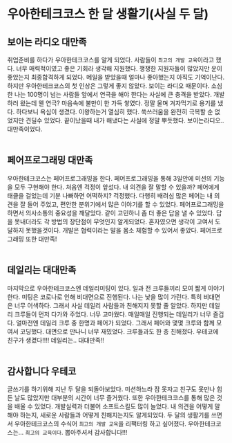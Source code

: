 # 우아한테크코스 한 달 생활기(사실 두 달)

## 보이는 라디오 대만족
취업준비를 하다가 우아한테크코스를 알게 되었다. 사람들이 ```최고의 개발 교육```이라고 했다. 너무 매력적이였고 좋은 기회라 생각해 지원했다.
쟁쟁한 지원자들이 많았지만 운이 좋았는지 최종합격하게 되었다. 메일을 받았을때 얼마나 좋아했는지 아직도 기억이난다.
하지만 우아한테크코스의 첫 인상은 그렇게 좋지 않았다. 보이는 라디오 때문이다.
소심한 나는 100명이 넘는 사람들 앞에서 연극을 해야 한다는 사실에 큰 충격을 받았다.
개발하러 왔는데 웬 연극? 마음속에 불만이 한 가득 쌓였다. 정말 울며 겨자먹기로 용기를 냈다.
하다보니 욕심이 생겼다. 이왕하는거 열심히 했다. 쑥쓰러움을 완전히 극복할 순 없었지만 견딜수 있었다.
끝이났을때 내가 해냈다는 사실에 정말 뿌듯했다. 보이는라디오.. 대만족이었다.
<br><br>

## 페어프로그래밍 대만족
우아한테크코스는 페어프로그래밍을 한다. 페어프로그래밍을 통해 3일안에 미션의 기능을 모두 구현해야 한다.
처음엔 걱정이 앞섰다. 내 의견을 잘 말할 수 있을까? 페어에게 태클을 걸었는데 기분 나빠하면 어떡하지? 걱정했다.
다행히 배려심 많은 페어는 내 의견을 잘 들어 주었고, 편안한 분위기에서 많은 이야기를 할 수 있었다.
페어프로그래밍을 하면서 의사소통의 중요성을 깨달았다. 같이 고민하니 좀 더 좋은 답을 낼 수 있었다. 답을 못내더라도 각 방법의 장단점이 무엇인지 알게되었다.
혼자였으면 생각이 고여서 도달하지 못했을것이다. 개발은 협력이라는 말을 몸소 체험할 수 있어서 좋았다. 페어프로그래밍 또한 대만족!
<br><br>

## 데일리는 대대만족
마지막으로 우아한테크코스엔 데일리미팅이 있다. 일과 전 크루들끼리 모여 짧게 이야기한다. 미팅은 코로나로 인해 비대면으로 진행된다.
나는 낯을 많이 가린다. 특히 비대면은 너무 어색하다. 그래서 사실 데일리 사람들과 친해지지 못할 줄 알았다.
하지만 데일리 크루들이 먼저 다가와 주었다. 너무 고마웠다. 매일매일 진행되는 데일리가 너무 즐겁다.
얼마전엔 데일리 크루 중 한명과 페어가 되었다. 그래서 페어와 몇몇 크루와 함께 모여서 코딩했다.
대면으로 만나니 너무 재밌었다. 크루들과도 한 층 친해졌다. 우테코에 친구가 생겼다!!!! 데일리는.. 대대만족!!
<br><br>

## 감사합니다 우테코
글쓰기를 하기위해 지난 두 달을 되돌아보았다. 미션하느라 잠 못자고 친구도 못만나 힘든 날도 많았지만 대부분의 시간이 너무 즐거웠다.
또한 우아한테크코스를 통해 많은 것을 배울 수 있었다. 개발실력과 더불어 소프트스킬도 많이 늘었다. 
내 의견을 어떻게 말해야 하는지, 새로운 사람들과 어떻게 친해지는지도 알게되었다.
두 달의 생활기를 쓰면서 우아한테크코스의 수식어 ```최고의 개발 교육```을 리팩터링 하고 싶어졌다.
우아한테크코스는... ```최고의 교육이다```. 뽑아주셔서 감사합니다!!!



